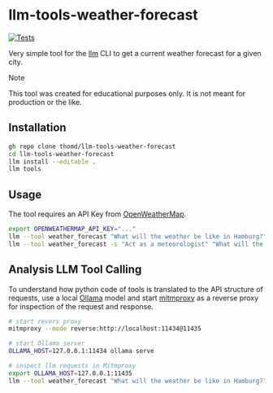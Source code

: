 # llm-tools-weather-forecast

[![Tests](https://github.com/thomd/llm-tools-weather-forecast/actions/workflows/test.yml/badge.svg)](https://github.com/thomd/llm-tools-weather-forecast/actions/workflows/test.yml)

Very simple tool for the [llm](https://github.com/simonw/llm) CLI to get a current weather forecast for a given city.

> [!NOTE]
> This tool was created for educational purposes only. It is not meant for production or the like.

## Installation

```bash
gh repo clone thomd/llm-tools-weather-forecast
cd llm-tools-weather-forecast
llm install --editable .
llm tools
```

## Usage

The tool requires an API Key from [OpenWeatherMap](https://openweathermap.org/api).

```bash
export OPENWEATHERMAP_API_KEY="..."
llm --tool weather_forecast "What will the weather be like in Hamburg?" --tools-debug
llm --tool weather_forecast -s "Act as a meteorologist" "What will the weather be like in Hamburg tomorrow?"
```

## Analysis LLM Tool Calling

To understand how python code of tools is translated to the API structure of requests, use a local [Ollama](https://ollama.com/) 
model and start [mitmproxy](https://mitmproxy.org/) as a reverse proxy for inspection of the request and response.

```bash
# start revers proxy
mitmproxy --mode reverse:http://localhost:11434@11435

# start Ollama server
OLLAMA_HOST=127.0.0.1:11434 ollama serve

# inspect llm requests in Mitmproxy
export OLLAMA_HOST=127.0.0.1:11435
llm --tool weather_forecast "What will the weather be like in Hamburg?" --no-stream
```
